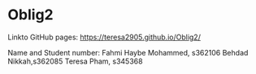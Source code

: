 # Oblig2
 
Linkto GitHub pages: https://teresa2905.github.io/Oblig2/

Name and Student number:
    Fahmi Haybe Mohammed, s362106
    Behdad Nikkah,s362085
    Teresa Pham, s345368
